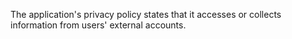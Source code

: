 The application's privacy policy states that it accesses or collects information from users' external accounts.